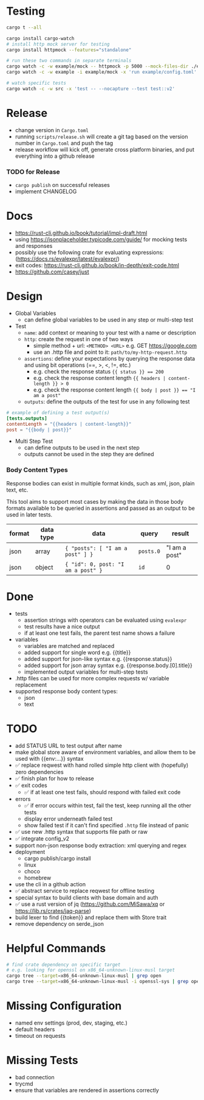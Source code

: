 # Testing

```bash
cargo t --all
```

```bash
cargo install cargo-watch
# install http mock server for testing
cargo install httpmock --features="standalone"
```

```bash
# run these two commands in separate terminals
cargo watch -c -w example/mock -- httpmock -p 5000 --mock-files-dir ./example/mock
cargo watch -c -w example -i example/mock -x 'run example/config.toml'

# watch specific tests
cargo watch -c -w src -x 'test -- --nocapture --test test::v2'
```

# Release

- change version in `Cargo.toml`
- running `scripts/release.sh` will create a git tag based on the version number in `Cargo.toml` and push the tag
- release workflow will kick off, generate cross platform binaries, and put everything into a github release

### TODO for Release

- `cargo publish` on successful releases
- implement CHANGELOG

# Docs

- https://rust-cli.github.io/book/tutorial/impl-draft.html
- using https://jsonplaceholder.typicode.com/guide/ for mocking tests and responses
- possibly use the following crate for evaluating expressions: (https://docs.rs/evalexpr/latest/evalexpr/)
- exit codes: https://rust-cli.github.io/book/in-depth/exit-code.html
- https://github.com/casey/just

# Design

- Global Variables
  - can define global variables to be used in any step or multi-step test
- Test
  - `name`: add context or meaning to your test with a name or description
  - `http`: create the request in one of two ways
    - simple method + url: `<METHOD> <URL>` e.g. GET https://google.com
    - use an .http file and point to it: `path/to/my-http-request.http`
  - `assertions`: define your expectations by querying the response data and using bit operations (==, >, <, !=, etc.)
    - e.g. check the response status `{{ status }} == 200`
    - e.g. check the response content length `{{ headers | content-length }} > 0`
    - e.g. check the response content length `{{ body | post }} == "I am a post"`
  - `outputs`: define the outputs of the test for use in any following test

```toml
# example of defining a test output(s)
[tests.outputs]
contentLength = "{{headers | content-length}}"
post = "{{body | post}}"
```

- Multi Step Test
  - can define outputs to be used in the next step
  - outputs cannot be used in the step they are defined

### Body Content Types

Response bodies can exist in multiple format kinds, such as xml, json, plain text, etc.

This tool aims to support most cases by making the data in those body formats available to be queried in assertions and passed as an output to be used in later tests.

| format | data type | data                               | query     | result        |
| ------ | --------- | ---------------------------------- | --------- | ------------- |
| json   | array     | `{ "posts": [ "I am a post" ] }`   | `posts.0` | "I am a post" |
| json   | object    | `{ "id": 0, post: "I am a post" }` | `id`      | 0             |

# Done

- tests
  - assertion strings with operators can be evaluated using `evalexpr`
  - test results have a nice output
  - if at least one test fails, the parent test name shows a failure
- variables
  - variables are matched and replaced
  - added support for single word e.g. {{title}}
  - added support for json-like syntax e.g. {{response.status}}
  - added support for json array syntax e.g. {{response.body.[0].title}}
  - implemented output variables for multi-step tests
- .http files can be used for more complex requests w/ variable replacement
- supported response body content types:
  - json
  - text

# TODO

- add STATUS URL to test output after name
- make global store aware of environment variables, and allow them to be used with {{env:...}} syntax
- ✅ replace reqwest with hand rolled simple http client with (hopefully) zero dependencies
- ✅ finish plan for how to release
- ✅ exit codes
  - ✅ if at least one test fails, should respond with failed exit code
- errors
  - ✅ if error occurs within test, fail the test, keep running all the other tests
  - display error underneath failed test
  - show failed test if it can't find specified `.http` file instead of panic
- ✅ use new .http syntax that supports file path or raw
- ✅ integrate config_v2
- support non-json response body extraction: xml querying and regex
- deployment
  - cargo publish/cargo install
  - linux
  - choco
  - homebrew
- use the cli in a github action
- ✅ abstract service to replace reqwest for offline testing
- special syntax to build clients with base domain and auth
- ✅ use a rust version of jq (https://github.com/MiSawa/xq or https://lib.rs/crates/jaq-parse)
- build lexer to find {{token}} and replace them with Store trait
- remove dependency on serde_json

# Helpful Commands

```bash
# find crate dependency on specific target
# e.g. looking for openssl on x86_64-unknown-linux-musl target
cargo tree --target=x86_64-unknown-linux-musl | grep open
cargo tree --target=x86_64-unknown-linux-musl -i openssl-sys | grep open
```

# Missing Configuration

- named env settings (prod, dev, staging, etc.)
- default headers
- timeout on requests

# Missing Tests

- bad connection
- trycmd
- ensure that variables are rendered in assertions correctly
